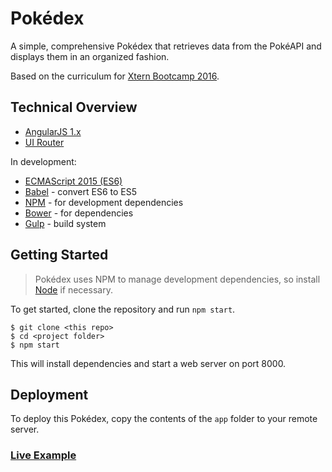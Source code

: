 # Pokédex

A simple, comprehensive Pokédex that retrieves data from the PokéAPI and displays them in an organized fashion.

Based on the curriculum for [Xtern Bootcamp 2016](http://bootcamp16.getfretless.com/).

## Technical Overview

* [AngularJS 1.x](https://angularjs.org/)
* [UI Router](https://github.com/angular-ui/ui-router)

In development:

* [ECMAScript 2015 (ES6)](http://es6-features.org/)
* [Babel](https://babeljs.io/) - convert ES6 to ES5
* [NPM](https://github.com/npm/npm) - for development dependencies
* [Bower](https://bower.io/) - for dependencies
* [Gulp](https://www.npmjs.com/package/gulp) - build system

## Getting Started

> Pokédex uses NPM to manage development dependencies, so install [Node](https://nodejs.org/en/) if necessary.

To get started, clone the repository and run `npm start`.

```shell
$ git clone <this repo>
$ cd <project folder>
$ npm start
```

This will install dependencies and start a web server on port 8000.

## Deployment

To deploy this Pokédex, copy the contents of the `app` folder to your remote server.

### [Live Example](https://liberalotaku.github.io/pokedex/#/list)
